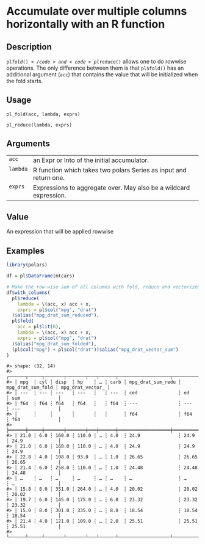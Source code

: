 
# Accumulate over multiple columns horizontally with an R function

## Description

<code>pl$fold()</code> and <code>pl$reduce()</code> allows one to do
rowwise operations. The only difference between them is that
<code>pl$fold()</code> has an additional argument (<code>acc</code>)
that contains the value that will be initialized when the fold starts.

## Usage

<pre><code class='language-R'>pl_fold(acc, lambda, exprs)

pl_reduce(lambda, exprs)
</code></pre>

## Arguments

<table>
<tr>
<td style="white-space: nowrap; font-family: monospace; vertical-align: top">
<code id="pl_fold_reduce_:_acc">acc</code>
</td>
<td>
an Expr or Into<Expr> of the initial accumulator.
</td>
</tr>
<tr>
<td style="white-space: nowrap; font-family: monospace; vertical-align: top">
<code id="pl_fold_reduce_:_lambda">lambda</code>
</td>
<td>
R function which takes two polars Series as input and return one.
</td>
</tr>
<tr>
<td style="white-space: nowrap; font-family: monospace; vertical-align: top">
<code id="pl_fold_reduce_:_exprs">exprs</code>
</td>
<td>
Expressions to aggregate over. May also be a wildcard expression.
</td>
</tr>
</table>

## Value

An expression that will be applied rowwise

## Examples

``` r
library(polars)

df = pl$DataFrame(mtcars)

# Make the row-wise sum of all columns with fold, reduce and vectorized "+"
df$with_columns(
  pl$reduce(
    lambda = \(acc, x) acc + x,
    exprs = pl$col("mpg", "drat")
  )$alias("mpg_drat_sum_reduced"),
  pl$fold(
    acc = pl$lit(0),
    lambda = \(acc, x) acc + x,
    exprs = pl$col("mpg", "drat")
  )$alias("mpg_drat_sum_folded"),
  (pl$col("mpg") + pl$col("drat"))$alias("mpg_drat_vector_sum")
)
```

    #> shape: (32, 14)
    #> ┌──────┬─────┬───────┬───────┬───┬──────┬───────────────────┬───────────────────┬──────────────────┐
    #> │ mpg  ┆ cyl ┆ disp  ┆ hp    ┆ … ┆ carb ┆ mpg_drat_sum_redu ┆ mpg_drat_sum_fold ┆ mpg_drat_vector_ │
    #> │ ---  ┆ --- ┆ ---   ┆ ---   ┆   ┆ ---  ┆ ced               ┆ ed                ┆ sum              │
    #> │ f64  ┆ f64 ┆ f64   ┆ f64   ┆   ┆ f64  ┆ ---               ┆ ---               ┆ ---              │
    #> │      ┆     ┆       ┆       ┆   ┆      ┆ f64               ┆ f64               ┆ f64              │
    #> ╞══════╪═════╪═══════╪═══════╪═══╪══════╪═══════════════════╪═══════════════════╪══════════════════╡
    #> │ 21.0 ┆ 6.0 ┆ 160.0 ┆ 110.0 ┆ … ┆ 4.0  ┆ 24.9              ┆ 24.9              ┆ 24.9             │
    #> │ 21.0 ┆ 6.0 ┆ 160.0 ┆ 110.0 ┆ … ┆ 4.0  ┆ 24.9              ┆ 24.9              ┆ 24.9             │
    #> │ 22.8 ┆ 4.0 ┆ 108.0 ┆ 93.0  ┆ … ┆ 1.0  ┆ 26.65             ┆ 26.65             ┆ 26.65            │
    #> │ 21.4 ┆ 6.0 ┆ 258.0 ┆ 110.0 ┆ … ┆ 1.0  ┆ 24.48             ┆ 24.48             ┆ 24.48            │
    #> │ …    ┆ …   ┆ …     ┆ …     ┆ … ┆ …    ┆ …                 ┆ …                 ┆ …                │
    #> │ 15.8 ┆ 8.0 ┆ 351.0 ┆ 264.0 ┆ … ┆ 4.0  ┆ 20.02             ┆ 20.02             ┆ 20.02            │
    #> │ 19.7 ┆ 6.0 ┆ 145.0 ┆ 175.0 ┆ … ┆ 6.0  ┆ 23.32             ┆ 23.32             ┆ 23.32            │
    #> │ 15.0 ┆ 8.0 ┆ 301.0 ┆ 335.0 ┆ … ┆ 8.0  ┆ 18.54             ┆ 18.54             ┆ 18.54            │
    #> │ 21.4 ┆ 4.0 ┆ 121.0 ┆ 109.0 ┆ … ┆ 2.0  ┆ 25.51             ┆ 25.51             ┆ 25.51            │
    #> └──────┴─────┴───────┴───────┴───┴──────┴───────────────────┴───────────────────┴──────────────────┘
